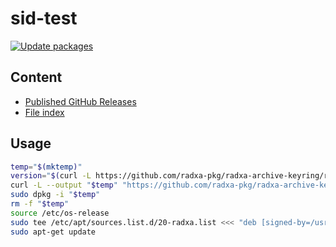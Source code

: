 # sid-test

[![Update packages](https://github.com/radxa-repo/sid-test/actions/workflows/update.yaml/badge.svg)](https://github.com/radxa-repo/sid-test/actions/workflows/update.yaml)

## Content

* [Published GitHub Releases](pkgs.json)
* [File index](files.list)

## Usage

```bash
temp="$(mktemp)"
version="$(curl -L https://github.com/radxa-pkg/radxa-archive-keyring/releases/latest/download/VERSION)"
curl -L --output "$temp" "https://github.com/radxa-pkg/radxa-archive-keyring/releases/latest/download/radxa-archive-keyring_${version}_all.deb"
sudo dpkg -i "$temp"
rm -f "$temp"
source /etc/os-release
sudo tee /etc/apt/sources.list.d/20-radxa.list <<< "deb [signed-by=/usr/share/keyrings/radxa-archive-keyring.gpg] https://radxa-repo.github.io/sid-test/ $VERSION_CODENAME main"
sudo apt-get update
```
